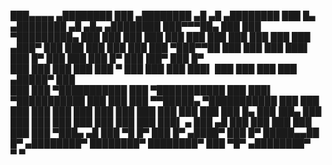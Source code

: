 
███▄▄▄▄      ▄████████     ███        ▄████████  ▄█        ▄█     ▄████████ ███    █▄   ▄████████    ▄█   ▄█▄    ▄████████ 
███▀▀▀██▄   ███    ███ ▀█████████▄   ███    ███ ███       ███    ███    ███ ███    ███ ███    ███   ███ ▄███▀   ███    ███ 
███   ███   ███    ███    ▀███▀▀██   ███    ███ ███       ███▌   ███    █▀  ███    ███ ███    █▀    ███▐██▀     ███    █▀  
███   ███   ███    ███     ███   ▀   ███    ███ ███       ███▌   ███        ███    ███ ███         ▄█████▀      ███        
███   ███ ▀███████████     ███     ▀███████████ ███       ███▌ ▀███████████ ███    ███ ███        ▀▀█████▄    ▀███████████ 
███   ███   ███    ███     ███       ███    ███ ███       ███           ███ ███    ███ ███    █▄    ███▐██▄            ███ 
███   ███   ███    ███     ███       ███    ███ ███▌    ▄ ███     ▄█    ███ ███    ███ ███    ███   ███ ▀███▄    ▄█    ███ 
 ▀█   █▀    ███    █▀     ▄████▀     ███    █▀  █████▄▄██ █▀    ▄████████▀  ████████▀  ████████▀    ███   ▀█▀  ▄████████▀  
                                                ▀                                                   ▀                      

<!--
**natalisucks/natalisucks** is a ✨ _special_ ✨ repository because its `README.md` (this file) appears on your GitHub profile.

Here are some ideas to get you started:

- 🔭 I’m currently working on ...
- 🌱 I’m currently learning ...
- 👯 I’m looking to collaborate on ...
- 🤔 I’m looking for help with ...
- 💬 Ask me about ...
- 📫 How to reach me: ...
- 😄 Pronouns: ...
- ⚡ Fun fact: ...
-->
